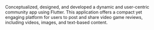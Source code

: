 Conceptualized, designed, and developed a dynamic and user-centric community app using Flutter. This application offers a compact yet engaging platform for users to post and share video game reviews, including videos, images, and text-based content.

